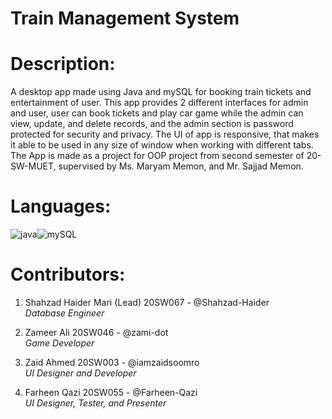 # Train Management System

# Description:

A desktop app made using Java and mySQL for booking train tickets and entertainment of user. This app provides 2 different interfaces for admin and user, user can book tickets and play car game while the admin can view, update, and delete records, and the admin section is password protected for security and privacy. The UI of app is responsive, that makes it able to be used in any size of window when working with different tabs. The App is made as a project for OOP project from second semester of 20-SW-MUET, supervised by Ms. Maryam Memon, and Mr. Sajjad Memon.

# Languages:
<div style='display:flex'>
<img src='https://img.shields.io/badge/Java-ED8B00?style=for-the-badge&logo=java&logoColor=white' alt='java'>
<img src='https://img.shields.io/badge/MySQL-005C84?style=for-the-badge&logo=mysql&logoColor=white' alt='mySQL'>
</div>
<h1>Contributors:</h1>

1. Shahzad Haider Mari (Lead)
   20SW067 - @Shahzad-Haider <br>
   <i>Database Engineer</i>
   
2. Zameer Ali
   20SW046 - @zami-dot <br>
   <i>Game Developer</i>
   
3. Zaid Ahmed
   20SW003 - @iamzaidsoomro <br>
   <i>UI Designer and Developer</i>
   
4. Farheen Qazi
   20SW055 - @Farheen-Qazi <br>
   <i>UI Designer, Tester, and Presenter</i>
